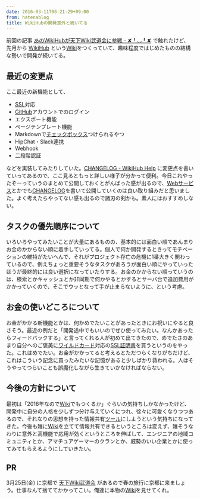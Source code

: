 ```yaml
---
date: 2016-03-11T06:21:29+09:00
from: hatenablog
title: WikiHubの開発意外と続いてる
---
```


<p>前回の記事 <a href="http://r7kamura.hatenablog.com/entry/2016/02/23/035921">あのWikiHubが天下Wiki武道会に参戦 - ✘╹◡╹✘</a> で触れたけど、先月から <a href="https://wikihub.io">WikiHub</a> という<a class="keyword" href="http://d.hatena.ne.jp/keyword/Wiki">Wiki</a>をつくっていて、趣味程度ではじめたものの結構な勢いで開発が続いてる。</p>

<h2>最近の変更点</h2>

<p>ここ最近の新機能として、</p>

<ul>
<li><a class="keyword" href="http://d.hatena.ne.jp/keyword/SSL">SSL</a>対応</li>
<li><a class="keyword" href="http://d.hatena.ne.jp/keyword/GitHub">GitHub</a>アカウントでのログイン</li>
<li>エクスポート機能</li>
<li>ページテンプレート機能</li>
<li>Markdownで<a class="keyword" href="http://d.hatena.ne.jp/keyword/%A5%C1%A5%A7%A5%C3%A5%AF%A5%DC%A5%C3%A5%AF%A5%B9">チェックボックス</a>つけられるやつ</li>
<li>HipChat・Slack連携</li>
<li>Webhook</li>
<li>二段階認証</li>
</ul>


<p>などを実装してみたりしていた。<a href="https://help.wikihub.io/pages/CHANGELOG">CHANGELOG - WikiHub Help</a> に変更点を書いていってあるので、ここ見るともっと詳しい様子が分かって便利。今日これやったぞーっていうのまとめて公開しておくとがんばった感が出るので、<a class="keyword" href="http://d.hatena.ne.jp/keyword/Web%A5%B5%A1%BC%A5%D3%A5%B9">Webサービス</a>とかでも<a class="keyword" href="http://d.hatena.ne.jp/keyword/CHANGELOG">CHANGELOG</a>を書いて公開していくのは良い取り組みだと思いました。よく考えたらやってない感も出るので諸刃の剣かも。素人にはおすすめしない。</p>

<h2>タスクの優先順序について</h2>

<p>いろいろやってみたいことが大量にあるものの、基本的には面白い順であんまりお金のかからない順に着手していってる。個人で何か開発するときってモチベーションの維持がたいへんで、それがプロジェクト存亡の危機に1番大きく関わっているので、例えちょっと重要そうなタスクがあろうが面白い順にやっていったほうが最終的には良い選択になっていたりする。お金のかからない順っていうのは、検索とかキャッシュとか非同期で何かやるとかするとサーバ台で追加費用がかかっていくので、そこでウッとなって手が止まらないように、という考慮。</p>

<h2>お金の使いどころについて</h2>

<p>お金がかかる新機能とかは、何かめでたいことがあったときにお祝いにやると良さそう。最近の例だと「開発途中でもいいのでぜひ使ってみたい。なんかあったらフィードバックする」と言ってくれる人が初めて出てきたので、めでたさのあまり自分へのご褒美に<a class="keyword" href="http://d.hatena.ne.jp/keyword/%A5%EF%A5%A4%A5%EB%A5%C9%A5%AB%A1%BC%A5%C9">ワイルドカード</a>対応の<a class="keyword" href="http://d.hatena.ne.jp/keyword/SSL%BE%DA%CC%C0%BD%F1">SSL証明書</a>を買うというのをやった。これはめでたい。お金がかかってると考えるとただつらくなりがちだけど、これはこういう記念に買ったみたいな記憶があると少しばかり救われる。人はそうやってつらいことも誤魔化しながら生きていかなければならない。</p>

<h2>今後の方針について</h2>

<p>最初は「2016年なので<a class="keyword" href="http://d.hatena.ne.jp/keyword/Wiki">Wiki</a>でもつくるか」ぐらいの気持ちしかなかったけど、開発中に自分の人格を少しずつ分け与えていくにつれ、徐々に可愛くなりつつあるので、それなりの思想を持った情報共有<a class="keyword" href="http://d.hatena.ne.jp/keyword/%A5%C4%A1%BC%A5%EB">ツール</a>にしようという気持ちになってきた。今後も雑に<a class="keyword" href="http://d.hatena.ne.jp/keyword/Wiki">Wiki</a>を立てて情報共有できるというところは変えず、雑そうなわりに意外と高機能で応用が効くというところを伸ばして、エンジニアの地域コミュニティとか、アマチュアゲーマーのクランとか、威勢のいい企業とかに使ってみてもらえるようにしていきたい。</p>

<h2>PR</h2>

<p>3月25日(金) に京都で <a href="http://connpass.com/event/27643/">天下Wiki武道会</a> があるので春の旅行に京都に来ましょう。仕事なんて捨ててかかってこい。俺達に本物の<a class="keyword" href="http://d.hatena.ne.jp/keyword/Wiki">Wiki</a>を見せてくれ。</p>

